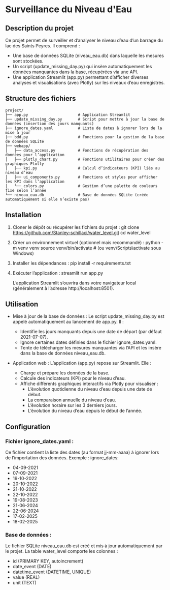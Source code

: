 # Surveillance du Niveau d'Eau

## Description du projet

Ce projet permet de surveiller et d’analyser le niveau d’eau d’un barrage du lac des Saints Peyres. Il comprend :

- Une base de données SQLite (niveau_eau.db) dans laquelle les mesures sont stockées.
- Un script (update_missing_day.py) qui insère automatiquement les données manquantes dans la base, récupérées via une API.
- Une application Streamlit (app.py) permettant d’afficher diverses analyses et visualisations (avec Plotly) sur les niveaux d’eau enregistrés.

## Structure des fichiers

```
project/
├── app.py                      # Application Streamlit
├── update_missing_day.py       # Script pour mettre à jour la base de données (insertion des jours manquants)
├── ignore_dates.yaml           # Liste de dates à ignorer lors de la mise à jour
├── bdd.py                      # Fonctions pour la gestion de la base de données SQLite
├── webapp/
│   ├── data_access.py          # Fonctions de récupération des données pour l’application
│   ├── plotly_chart.py         # Fonctions utilitaires pour créer des graphiques Plotly
│   ├── kpi.py                  # Calcul d’indicateurs (KPI) liés au niveau d’eau
│   ├── ui_components.py        # Fonctions et styles pour afficher les KPI dans l’application
│   └── colors.py               # Gestion d’une palette de couleurs fixe selon l’année
└── niveau_eau.db               # Base de données SQLite (créée automatiquement si elle n’existe pas)
```

## Installation

1. Cloner le dépôt ou récupérer les fichiers du projet :
   git clone https://github.com/Stanley-schillaci/water_level.git
   cd water_level

2. Créer un environnement virtuel (optionnel mais recommandé) :
   python -m venv venv
   source venv/bin/activate  # (ou venv\Scripts\activate sous Windows)

3. Installer les dépendances :
   pip install -r requirements.txt

4. Exécuter l’application :
   streamlit run app.py

   L’application Streamlit s’ouvrira dans votre navigateur local (généralement à l’adresse http://localhost:8501).

## Utilisation

- Mise à jour de la base de données :
  Le script update_missing_day.py est appelé automatiquement au lancement de app.py. Il :
    - Identifie les jours manquants depuis une date de départ (par défaut 2021-07-07).
    - Ignore certaines dates définies dans le fichier ignore_dates.yaml.
    - Tente de télécharger les mesures manquantes via l’API et les insère dans la base de données niveau_eau.db.

- Application web :
  L’application (app.py) repose sur Streamlit. Elle :
    - Charge et prépare les données de la base.
    - Calcule des indicateurs (KPI) pour le niveau d’eau.
    - Affiche différents graphiques interactifs via Plotly pour visualiser :
        - L’évolution quotidienne du niveau d’eau depuis une date de début.
        - La comparaison annuelle du niveau d’eau.
        - L’évolution horaire sur les 3 derniers jours.
        - L’évolution du niveau d’eau depuis le début de l’année.

## Configuration

### Fichier ignore_dates.yaml :
Ce fichier contient la liste des dates (au format jj-mm-aaaa) à ignorer lors de l’importation des données.
Exemple :
ignore_dates:
- 04-09-2021
- 07-09-2021
- 19-10-2022
- 20-10-2022
- 21-10-2022
- 22-10-2022
- 19-08-2023
- 21-06-2024
- 22-06-2024
- 17-02-2025
- 18-02-2025

### Base de données :
Le fichier SQLite niveau_eau.db est créé et mis à jour automatiquement par le projet. La table water_level comporte les colonnes :
- id (PRIMARY KEY, autoincrement)
- date_event (DATE)
- datetime_event (DATETIME, UNIQUE)
- value (REAL)
- unit (TEXT)